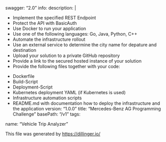 swagger: “2.0”
info:
description: |
- Implement the specified REST Endpoint
- Protect the API with BasicAuth
- Use Docker to run your application
- Use one of the following languages: Go, Java, Python, C++
- Automate the infrastructure rollout
- Use an external service to determine the city name for depature and destination
- Upload your solution to a private GitHub repository
- Provide a link to the secured hosted instance of your solution
- Provide the following files together with your code:
* Dockerfile
* Build-Script
* Deployment-Script
* Kubernetes deployment YAML (if Kubernetes is used)
* Infrastructure automation scripts
* README.md with documentation how to deploy the infrastructure and the application
version: “1.0.0”
title: “Mercedes-Benz AG Programming Challenge”
basePath: “/v1”
tags:

name: “Vehicle Trip Analyzer”


This file was generated by https://dillinger.io/
